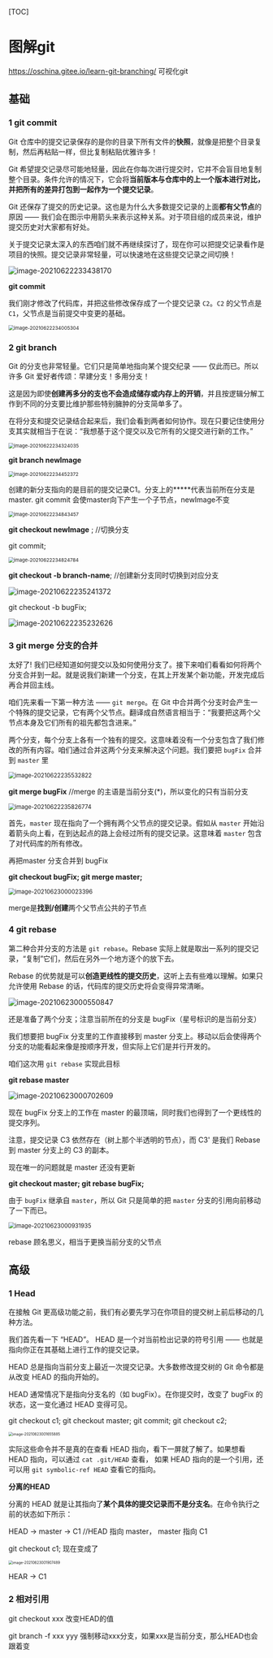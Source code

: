 

[TOC]

# 图解git #

https://oschina.gitee.io/learn-git-branching/  可视化git

## 基础 ##

### 1 git commit ###

Git 仓库中的提交记录保存的是你的目录下所有文件的**快照**，就像是把整个目录复制，然后再粘贴一样，但比复制粘贴优雅许多！

Git 希望提交记录尽可能地轻量，因此在你每次进行提交时，它并不会盲目地复制整个目录。条件允许的情况下，它会将**当前版本与仓库中的上一个版本进行对比，并把所有的差异打包到一起作为一个提交记录**。

Git 还保存了提交的历史记录。这也是为什么大多数提交记录的上面**都有父节点**的原因 —— 我们会在图示中用箭头来表示这种关系。对于项目组的成员来说，维护提交历史对大家都有好处。

关于提交记录太深入的东西咱们就不再继续探讨了，现在你可以把提交记录看作是项目的快照。提交记录非常轻量，可以快速地在这些提交记录之间切换！

![image-20210622233438170](.assets/image-20210622233438170.png)

**git commit** 

我们刚才修改了代码库，并把这些修改保存成了一个提交记录 `C2`。`C2` 的父节点是 `C1`，父节点是当前提交中变更的基础。

<img src=".assets/image-20210622234005304.png" alt="image-20210622234005304" style="zoom:67%;" />

### 2 git branch ###

Git 的分支也非常轻量。它们只是简单地指向某个提交纪录 —— 仅此而已。所以许多 Git 爱好者传颂：早建分支！多用分支！

这是因为即使**创建再多分的支也不会造成储存或内存上的开销**，并且按逻辑分解工作到不同的分支要比维护那些特别臃肿的分支简单多了。

在将分支和提交记录结合起来后，我们会看到两者如何协作。现在只要记住使用分支其实就相当于在说：“我想基于这个提交以及它所有的父提交进行新的工作。”

<img src=".assets/image-20210622234324035.png" alt="image-20210622234324035" style="zoom:67%;" />

**git branch newImage**

<img src=".assets/image-20210622234452372.png" alt="image-20210622234452372" style="zoom:67%;" />

创建的新分支指向的是目前的提交记录C1。分支上的*****代表当前所在分支是master. git commit 会使master向下产生一个子节点，newImage不变

<img src=".assets/image-20210622234843457.png" alt="image-20210622234843457" style="zoom:67%;" />

**git checkout newImage** ;  //切换分支

git commit;

<img src=".assets/image-20210622234824784.png" alt="image-20210622234824784" style="zoom:67%;" />

**git checkout -b branch-name**;  //创建新分支同时切换到对应分支

![image-20210622235241372](.assets/image-20210622235241372.png)

git checkout -b bugFix;

![image-20210622235232626](.assets/image-20210622235232626.png)

### 3 git merge 分支的合并 ###

太好了! 我们已经知道如何提交以及如何使用分支了。接下来咱们看看如何将两个分支合并到一起。就是说我们新建一个分支，在其上开发某个新功能，开发完成后再合并回主线。

咱们先来看一下第一种方法 —— `git merge`。在 Git 中合并两个分支时会产生一个特殊的提交记录，它有两个父节点。翻译成自然语言相当于：“我要把这两个父节点本身及它们所有的祖先都包含进来。”

两个分支，每个分支上各有一个独有的提交。这意味着没有一个分支包含了我们修改的所有内容。咱们通过合并这两个分支来解决这个问题。我们要把 `bugFix` 合并到 `master` 里

<img src=".assets/image-20210622235532822.png" alt="image-20210622235532822" style="zoom:80%;" />

**git merge bugFix** //merge 的主语是当前分支(*)，所以变化的只有当前分支

<img src=".assets/image-20210622235826774.png" alt="image-20210622235826774" style="zoom:80%;" />

首先，`master` 现在指向了一个拥有两个父节点的提交记录。假如从 `master` 开始沿着箭头向上看，在到达起点的路上会经过所有的提交记录。这意味着 `master` 包含了对代码库的所有修改。

再把master 分支合并到 bugFix

**git checkout bugFix; git merge master;**

<img src=".assets/image-20210623000023396.png" alt="image-20210623000023396" style="zoom:80%;" />

merge是**找到/创建**两个父节点公共的子节点

### 4 git rebase ###

第二种合并分支的方法是 `git rebase`。Rebase 实际上就是取出一系列的提交记录，“复制”它们，然后在另外一个地方逐个的放下去。

Rebase 的优势就是可以**创造更线性的提交历史**，这听上去有些难以理解。如果只允许使用 Rebase 的话，代码库的提交历史将会变得异常清晰。

![image-20210623000550847](.assets/image-20210623000550847.png)

还是准备了两个分支；注意当前所在的分支是 bugFix（星号标识的是当前分支）

我们想要把 bugFix 分支里的工作直接移到 master 分支上。移动以后会使得两个分支的功能看起来像是按顺序开发，但实际上它们是并行开发的。

咱们这次用 `git rebase` 实现此目标

**git rebase master**

![image-20210623000702609](.assets/image-20210623000702609.png)

现在 bugFix 分支上的工作在 master 的最顶端，同时我们也得到了一个更线性的提交序列。

注意，提交记录 C3 依然存在（树上那个半透明的节点），而 C3' 是我们 Rebase 到 master 分支上的 C3 的副本。

现在唯一的问题就是 master 还没有更新

**git checkout master; git rebase bugFix;**

由于 `bugFix` 继承自 `master`，所以 Git 只是简单的把 `master` 分支的引用向前移动了一下而已。

<img src=".assets/image-20210623000931935.png" alt="image-20210623000931935" style="zoom:80%;" />

rebase 顾名思义，相当于更换当前分支的父节点

## 高级 ##

### 1 Head ###

在接触 Git 更高级功能之前，我们有必要先学习在你项目的提交树上前后移动的几种方法。

我们首先看一下 “HEAD”。 HEAD 是一个对当前检出记录的符号引用 —— 也就是指向你正在其基础上进行工作的提交记录。

HEAD 总是指向当前分支上最近一次提交记录。大多数修改提交树的 Git 命令都是从改变 HEAD 的指向开始的。

HEAD 通常情况下是指向分支名的（如 bugFix）。在你提交时，改变了 bugFix 的状态，这一变化通过 HEAD 变得可见。

git checkout c1; git checkout master; git commit; git checkout c2;

<img src=".assets/image-20210623001655885.png" alt="image-20210623001655885" style="zoom:50%;" />

实际这些命令并不是真的在查看 HEAD 指向，看下一屏就了解了。如果想看 HEAD 指向，可以通过 `cat .git/HEAD` 查看， 如果 HEAD 指向的是一个引用，还可以用 `git symbolic-ref HEAD` 查看它的指向。

**分离的HEAD**

分离的 HEAD 就是让其指向了**某个具体的提交记录而不是分支名**。在命令执行之前的状态如下所示：

HEAD -> master -> C1   //HEAD 指向 master， master 指向 C1

git checkout c1; 现在变成了 

<img src=".assets/image-20210623001907489.png" alt="image-20210623001907489" style="zoom:50%;" />

HEAR -> C1

###  2 相对引用 ###

git checkout xxx            改变HEAD的值

git branch -f  xxx  yyy   强制移动xxx分支，如果xxx是当前分支，那么HEAD也会跟着变

